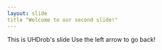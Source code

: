 ```yaml
---
layout: slide
title "Welcome to our second slide!"
---
```

This is UHDrob's slide
Use the left arrow to go back!
